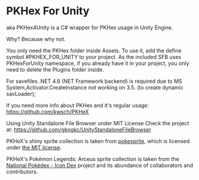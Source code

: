 # PKHex For Unity

aka PKHex4Unity is a C# wrapper for PKHex usage in Unity Engine.

Why? Because why not.

You only need the PKHex folder inside Assets. To use it, add the define symbol #PKHEX_FOR_UNITY to your project. As the included SFB uses PKHexForUnity namespace, if you already have it in your project, you only need to delete the Plugins folder inside.

For savefiles .NET 4.6 (NET Framework backend) is required due to MS System,Activator.CreateInstance not working on 3.5. (to create dynamic savLoader);

If you need more info about PKHex and it's regular usage:
https://github.com/kwsch/PKHeX

Using Unity Standalone File Browser under MIT License
Check the project at: https://github.com/gkngkc/UnityStandaloneFileBrowser

PKHeX's shiny sprite collection is taken from [pokesprite](https://github.com/msikma/pokesprite), which is licensed under [the MIT license](https://github.com/msikma/pokesprite/blob/master/LICENSE).

PKHeX's Pokémon Legends: Arceus sprite collection is taken from the [National Pokédex - Icon Dex](https://www.deviantart.com/pikafan2000/art/National-Pokedex-Version-Delta-Icon-Dex-824897934) project and its abundance of collaborators and contributors.